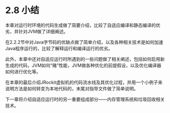 <a name="2.8"></a>
# 2.8 小结

本章对运行时环境的代码生成做了简要介绍，比较了自适应编译和静态编译的优劣，并针对JVM做了详细阐述。

在2.2.2节中对Java字节码的优缺点做了简单介绍，以及各种相关技术是如何加速Java程序运行的，比较了解释运行和编译运行的优劣。

此外，本章中还对自适应运行时所遇到的一些问题做了相关阐述，包括如何启用新生成的代码，JVM如何“赌”性能，JVM做各种优化的前提假设，以及优化编译器如何进行优化等。

在本章的最后介绍JRockit虚拟机的代码流水线及其优化过程，并用一个小例子来说明方法是如何转变为本地代码的，末尾对指导文件做了简单说明。

下一章将介绍自适应运行时的另一重要组成部分——内存管理系统和垃圾回收相关技术。
